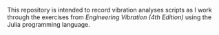 This repository is intended to record vibration analyses scripts as I work through the exercises from *Engineering Vibration (4th Edition)* using the Julia programming language.

